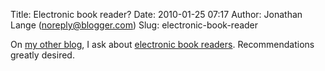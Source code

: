 Title: Electronic book reader?
Date: 2010-01-25 07:17
Author: Jonathan Lange (noreply@blogger.com)
Slug: electronic-book-reader

On [my other blog](http://life.mumak.net), I ask about [electronic book
readers](http://life.mumak.net/2010/01/electronic-book-reader.html).
Recommendations greatly desired.

